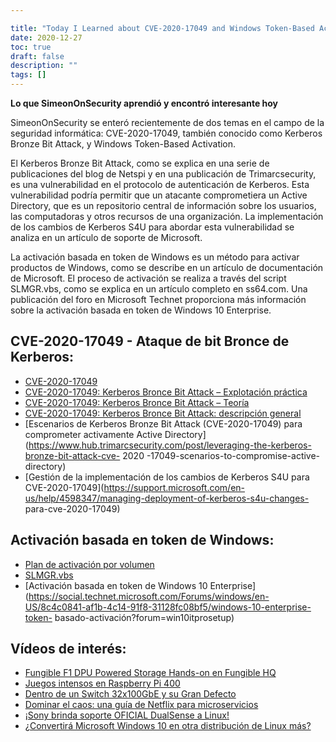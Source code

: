 ```yaml
---

title: "Today I Learned about CVE-2020-17049 and Windows Token-Based Activation"
date: 2020-12-27
toc: true
draft: false
description: ""
tags: []
---
```


 **Lo que SimeonOnSecurity aprendió y encontró interesante hoy**  SimeonOnSecurity se enteró recientemente de dos temas en el campo de la seguridad informática: CVE-2020-17049, también conocido como Kerberos Bronze Bit Attack, y Windows Token-Based Activation.  El Kerberos Bronze Bit Attack, como se explica en una serie de publicaciones del blog de Netspi y en una publicación de Trimarcsecurity, es una vulnerabilidad en el protocolo de autenticación de Kerberos. Esta vulnerabilidad podría permitir que un atacante comprometiera un Active Directory, que es un repositorio central de información sobre los usuarios, las computadoras y otros recursos de una organización. La implementación de los cambios de Kerberos S4U para abordar esta vulnerabilidad se analiza en un artículo de soporte de Microsoft.  La activación basada en token de Windows es un método para activar productos de Windows, como se describe en un artículo de documentación de Microsoft. El proceso de activación se realiza a través del script SLMGR.vbs, como se explica en un artículo completo en ss64.com. Una publicación del foro en Microsoft Technet proporciona más información sobre la activación basada en token de Windows 10 Enterprise.  ## CVE-2020-17049 - Ataque de bit Bronce de Kerberos: - [CVE-2020-17049](https://cve.mitre.org/cgi-bin/cvename.cgi?name=CVE-2020-17049) - [CVE-2020-17049: Kerberos Bronce Bit Attack – Explotación práctica](https://blog.netspi.com/cve-2020-17049-kerberos-bronze-bit-attack/) - [CVE-2020-17049: Kerberos Bronce Bit Attack – Teoría](https://blog.netspi.com/cve-2020-17049-kerberos-bronze-bit-theory/) - [CVE-2020-17049: Kerberos Bronce Bit Attack: descripción general](https://blog.netspi.com/cve-2020-17049-kerberos-bronze-bit-overview/) - [Escenarios de Kerberos Bronze Bit Attack (CVE-2020-17049) para comprometer activamente Active Directory](https://www.hub.trimarcsecurity.com/post/leveraging-the-kerberos-bronze-bit-attack-cve- 2020 -17049-scenarios-to-compromise-active-directory) - [Gestión de la implementación de los cambios de Kerberos S4U para CVE-2020-17049](https://support.microsoft.com/en-us/help/4598347/managing-deployment-of-kerberos-s4u-changes- para-cve-2020-17049)  ## Activación basada en token de Windows: - [Plan de activación por volumen](https://docs.microsoft.com/en-us/windows/deployment/volume-activation/plan-for-volume-activation-client) - [SLMGR.vbs](https://ss64.com/nt/slmgr.html) - [Activación basada en token de Windows 10 Enterprise](https://social.technet.microsoft.com/Forums/windows/en-US/8c4c0841-af1b-4c14-91f8-31128fc08bf5/windows-10-enterprise-token- basado-activación?forum=win10itprosetup)  ## Vídeos de interés: - [Fungible F1 DPU Powered Storage Hands-on en Fungible HQ](https://www.youtube.com/watch?v=NjhTTMNGBBw&t) - [Juegos intensos en Raspberry Pi 400](https://www.youtube.com/watch?v=Ag53sdLXsFk) - [Dentro de un Switch 32x100GbE y su Gran Defecto](https://www.youtube.com/watch?v=fkc2pFFGCtE) - [Dominar el caos: una guía de Netflix para microservicios](https://www.youtube.com/watch?v=CZ3wIuvmHeM) - [¡Sony brinda soporte OFICIAL DualSense a Linux!](https://www.youtube.com/watch?v=YSgbcJrnZzE) - [¿Convertirá Microsoft Windows 10 en otra distribución de Linux más?](https://www.youtube.com/watch?v=vdycbruoZ9s)